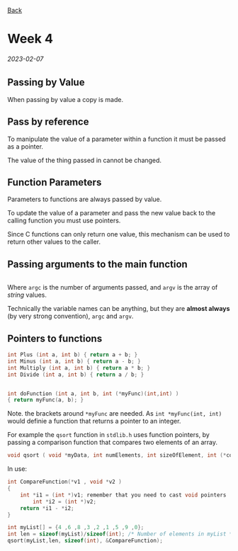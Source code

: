 [Back](./readme.md)
# Week 4
###### 2023-02-07

## Passing by Value

When passing by value a copy is made.

## Pass by reference

To manipulate the value of a parameter within a function it must be passed as a pointer.

The value of the thing passed in cannot be changed.

## Function Parameters

Parameters to functions are always passed by value.

To update the value of a parameter and pass the new value back to the calling function you must use pointers.

Since C functions can only return one value, this mechanism can be used to return other values to the caller.

## Passing arguments to the main function

```c int main ( int argc, char** argv )
```

Where `argc` is the number of arguments passed, and `argv` is the array of *string* values.

Technically the variable names can be anything, but they are **almost always** (by very strong convention), `argc` and `argv`.


## Pointers to functions

```c
int Plus (int a, int b) { return a + b; }
int Minus (int a, int b) { return a - b; }
int Multiply (int a, int b) { return a * b; }
int Divide (int a, int b) { return a / b; }


int doFunction (int a, int b, int (*myFunc)(int,int) )
{ return myFunc(a, b); }
```

Note. the brackets around `*myFunc` are needed. As `int *myFunc(int, int)` would definie a function that returns a pointer to an integer.

For example the `qsort` function in `stdlib.h` uses function pointers, by passing a comparison function that compares two elements of an array.

```c
void qsort ( void *myData, int numElements, int sizeOfElement, int (*comparisonFunction)(void *, void *) );
```

In use:
```c
int CompareFunction(*v1 , void *v2 )
{
    int *i1 = (int *)v1; remember that you need to cast void pointers
        int *i2 = (int *)v2;
    return *i1 - *i2;
}

int myList[] = {4 ,6 ,8 ,3 ,2 ,1 ,5 ,9 ,0};
int len = sizeof(myList)/sizeof(int); /* Number of elements in myList */
qsort(myList,len, sizeof(int), &CompareFunction);
```
